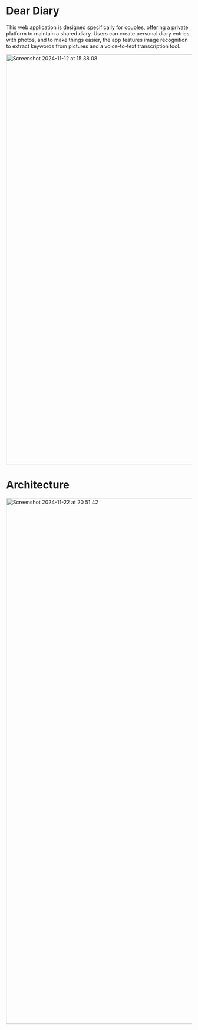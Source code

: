 # Dear Diary

This web application is designed specifically for couples, offering a private platform to maintain a shared diary. Users can create personal diary entries with photos, and to make things easier, the app features image recognition to extract keywords from pictures and a voice-to-text transcription tool.

<img width="1109" alt="Screenshot 2024-11-12 at 15 38 08" src="https://github.com/user-attachments/assets/d11b3ca9-22e8-4b9b-ad15-7af6f9a721fb">

# Architecture
<img width="1423" alt="Screenshot 2024-11-22 at 20 51 42" src="https://github.com/user-attachments/assets/368043c6-5f1f-4578-b7e1-d3a73a96a9c2">
